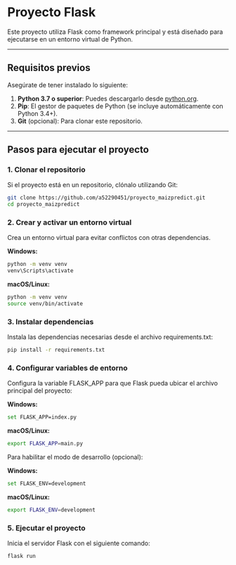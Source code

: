 # **Proyecto Flask**

Este proyecto utiliza Flask como framework principal y está diseñado para ejecutarse en un entorno virtual de Python.

---

## **Requisitos previos**

Asegúrate de tener instalado lo siguiente:

1. **Python 3.7 o superior**: Puedes descargarlo desde [python.org](https://www.python.org/).
2. **Pip**: El gestor de paquetes de Python (se incluye automáticamente con Python 3.4+).
3. **Git** (opcional): Para clonar este repositorio.

---

## **Pasos para ejecutar el proyecto**

### 1. Clonar el repositorio
Si el proyecto está en un repositorio, clónalo utilizando Git:
```bash
git clone https://github.com/a52290451/proyecto_maizpredict.git
cd proyecto_maizpredict
```

### 2. Crear y activar un entorno virtual
Crea un entorno virtual para evitar conflictos con otras dependencias.

**Windows:**
```bash
python -m venv venv
venv\Scripts\activate
```

**macOS/Linux:**
```bash
python -m venv venv
source venv/bin/activate
```

### 3. Instalar dependencias
Instala las dependencias necesarias desde el archivo requirements.txt:

```bash
pip install -r requirements.txt
```

### 4. Configurar variables de entorno
Configura la variable FLASK_APP para que Flask pueda ubicar el archivo principal del proyecto:

**Windows:**
```bash
set FLASK_APP=index.py
```

**macOS/Linux:**
```bash
export FLASK_APP=main.py
```

Para habilitar el modo de desarrollo (opcional):

**Windows:**
```bash
set FLASK_ENV=development
```

**macOS/Linux:**
```bash
export FLASK_ENV=development
```

### 5. Ejecutar el proyecto
Inicia el servidor Flask con el siguiente comando:
```bash
flask run
```